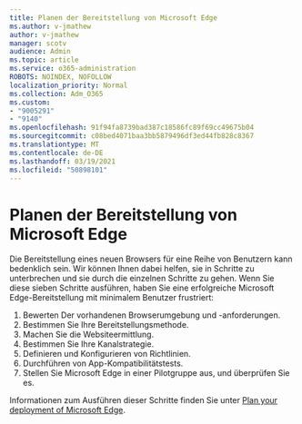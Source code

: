```yaml
---
title: Planen der Bereitstellung von Microsoft Edge
ms.author: v-jmathew
author: v-jmathew
manager: scotv
audience: Admin
ms.topic: article
ms.service: o365-administration
ROBOTS: NOINDEX, NOFOLLOW
localization_priority: Normal
ms.collection: Adm_O365
ms.custom:
- "9005291"
- "9140"
ms.openlocfilehash: 91f94fa8739bad387c18586fc89f69cc49675b04
ms.sourcegitcommit: c08bed4071baa3bb5879496df3ed44fb828c8367
ms.translationtype: MT
ms.contentlocale: de-DE
ms.lasthandoff: 03/19/2021
ms.locfileid: "50898101"
---
```

# <a name="plan-your-deployment-of-microsoft-edge"></a>Planen der Bereitstellung von Microsoft Edge

Die Bereitstellung eines neuen Browsers für eine Reihe von Benutzern kann bedenklich sein. Wir können Ihnen dabei helfen, sie in Schritte zu unterbrechen und sie durch die einzelnen Schritte zu gehen. Wenn Sie diese sieben Schritte ausführen, haben Sie eine erfolgreiche Microsoft Edge-Bereitstellung mit minimalem Benutzer frustriert:

1. Bewerten Der vorhandenen Browserumgebung und -anforderungen.
2. Bestimmen Sie Ihre Bereitstellungsmethode.
3. Machen Sie die Websiteermittlung.
4. Bestimmen Sie Ihre Kanalstrategie.
5. Definieren und Konfigurieren von Richtlinien.
6. Durchführen von App-Kompatibilitätstests.
7. Stellen Sie Microsoft Edge in einer Pilotgruppe aus, und überprüfen Sie es.

Informationen zum Ausführen dieser Schritte finden Sie unter [Plan your deployment of Microsoft Edge](https://go.microsoft.com/fwlink/?linkid=2129990).
